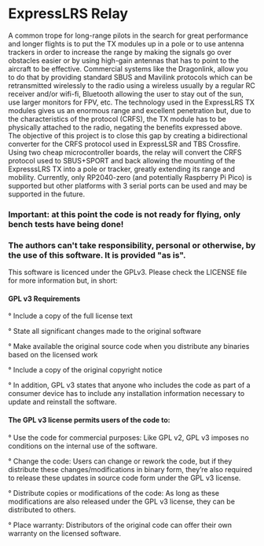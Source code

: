 # ExpressLRS Relay
A common trope for long-range pilots in the search for great performance and longer flights is to put the TX modules up in a pole or to use antenna trackers in order to increase the range by making the signals go over obstacles easier or by using high-gain antennas that has to point to the aircraft to be effective. Commercial systems like the Dragonlink, allow you to do that by providing standard SBUS and Mavilink protocols which can be retransmitted wirelessly to the radio using a wireless usually by a regular RC receiver and/or wifi-fi, Bluetooth allowing the user to stay out of the sun, use larger monitors for FPV, etc.
The technology used in the ExpressLRS TX modules gives us an enormous range and excellent penetration but, due to the characteristics of the protocol (CRFS), the TX module has to be physically attached to the radio, negating the benefits expressed above.
The objective of this project is to close this gap by creating a bidirectional converter for the CRFS protocol used in ExpressLSR and TBS Crossfire. 
Using two cheap microcontroller boards, the relay will convert the CRFS protocol used to SBUS+SPORT and back allowing the mounting of the ExpresssLRS TX into a pole or tracker, greatly extending its range and mobility.
Currently, only RP2040-zero (and potentially Raspberry Pi Pico) is supported but other platforms with 3 serial ports can be used and may be supported in the future.
### Important: at this point the code is not ready for flying, only bench tests have being done!
### The authors can't take responsibility, personal or otherwise, by the use of this software. It is provided "as is".
This software is licenced under the GPLv3. Please check the LICENSE file for more information but, in short:
#### GPL v3 Requirements
° Include a copy of the full license text

° State all significant changes made to the original software

° Make available the original source code when you distribute any binaries based on the licensed work

° Include a copy of the original copyright notice

° In addition, GPL v3 states that anyone who includes the code as part of a consumer device has to include any installation information necessary to update and reinstall the software.
#### The GPL v3 license permits users of the code to:
° Use the code for commercial purposes: Like GPL v2, GPL v3 imposes no conditions on the internal use of the software.

° Change the code: Users can change or rework the code, but if they distribute these changes/modifications in binary form, they’re also required to release these updates in source code form under the GPL v3 license.

° Distribute copies or modifications of the code: As long as these modifications are also released under the GPL v3 license, they can be distributed to others.

° Place warranty: Distributors of the original code can offer their own warranty on the licensed software.
